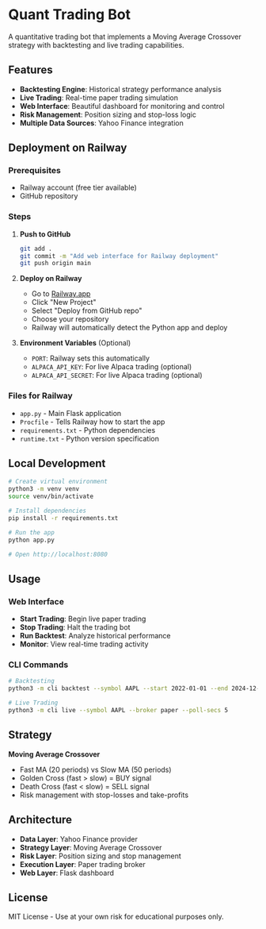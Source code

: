 # Quant Trading Bot

A quantitative trading bot that implements a Moving Average Crossover strategy with backtesting and live trading capabilities.

## Features

- **Backtesting Engine**: Historical strategy performance analysis
- **Live Trading**: Real-time paper trading simulation
- **Web Interface**: Beautiful dashboard for monitoring and control
- **Risk Management**: Position sizing and stop-loss logic
- **Multiple Data Sources**: Yahoo Finance integration

## Deployment on Railway

### Prerequisites
- Railway account (free tier available)
- GitHub repository

### Steps

1. **Push to GitHub**
   ```bash
   git add .
   git commit -m "Add web interface for Railway deployment"
   git push origin main
   ```

2. **Deploy on Railway**
   - Go to [Railway.app](https://railway.app)
   - Click "New Project"
   - Select "Deploy from GitHub repo"
   - Choose your repository
   - Railway will automatically detect the Python app and deploy

3. **Environment Variables** (Optional)
   - `PORT`: Railway sets this automatically
   - `ALPACA_API_KEY`: For live Alpaca trading (optional)
   - `ALPACA_API_SECRET`: For live Alpaca trading (optional)

### Files for Railway
- `app.py` - Main Flask application
- `Procfile` - Tells Railway how to start the app
- `requirements.txt` - Python dependencies
- `runtime.txt` - Python version specification

## Local Development

```bash
# Create virtual environment
python3 -m venv venv
source venv/bin/activate

# Install dependencies
pip install -r requirements.txt

# Run the app
python app.py

# Open http://localhost:8080
```

## Usage

### Web Interface
- **Start Trading**: Begin live paper trading
- **Stop Trading**: Halt the trading bot
- **Run Backtest**: Analyze historical performance
- **Monitor**: View real-time trading activity

### CLI Commands
```bash
# Backtesting
python3 -m cli backtest --symbol AAPL --start 2022-01-01 --end 2024-12-31

# Live Trading
python3 -m cli live --symbol AAPL --broker paper --poll-secs 5
```

## Strategy

**Moving Average Crossover**
- Fast MA (20 periods) vs Slow MA (50 periods)
- Golden Cross (fast > slow) = BUY signal
- Death Cross (fast < slow) = SELL signal
- Risk management with stop-losses and take-profits

## Architecture

- **Data Layer**: Yahoo Finance provider
- **Strategy Layer**: Moving Average Crossover
- **Risk Layer**: Position sizing and stop management
- **Execution Layer**: Paper trading broker
- **Web Layer**: Flask dashboard

## License

MIT License - Use at your own risk for educational purposes only.
